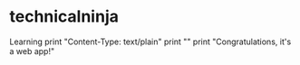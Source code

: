 # technicalninja
Learning
print "Content-Type: text/plain"
print ""
print "Congratulations, it's a web app!"
